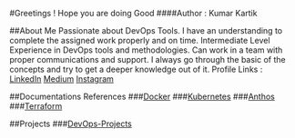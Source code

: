#Greetings ! Hope you are doing Good
####Author : Kumar Kartik

##About Me
Passionate about DevOps Tools. I have an understanding to complete the assigned work properly and on time. Intermediate Level Experience in DevOps tools and methodologies. Can work in a team with proper communications and support. I always go through the basic of the concepts and try to get a deeper knowledge out of it.
Profile Links : [LinkedIn](https://www.linkedin.com/in/kkartik2097) [Medium](https://medium.com/@KumarKartik-Official) [Instagram](https://www.instagram.com/_.kumar_kartik._/)


##Documentations References
###[Docker]()
###[Kubernetes]()
###[Anthos]()
###[Terraform]()

##Projects
###[DevOps-Projects]()
